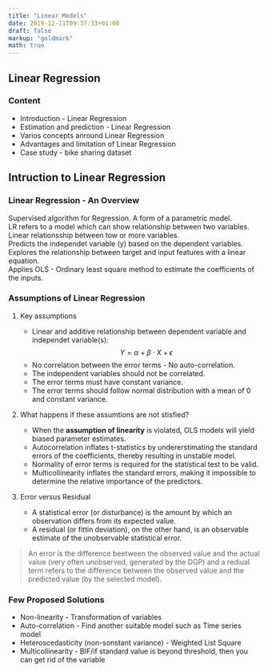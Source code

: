 ```yaml
---
title: "Linear Models"
date: 2019-12-11T09:37:33+01:00
draft: false
markup: "goldmark"
math: true
---
```


## Linear Regression

### Content

- Introduction - Linear Regression
- Estimation and prediction - Linear Regression
- Varios concepts anround Linear Regression
- Advantages and limitation of Linear Regression
- Case study - bike sharing dataset

## Intruction to Linear Regression

### Linear Regression - An Overview

Supervised algorithm for Regression. A form of a parametric model.\
LR refers to a model which can show relationship between two variables.\
Linear relationsship between tow or more variables.\
Predicts the independet variable (y) based on the dependent variables.\
Explores the relationship between target and input features with a linear equation.\
Applies OLS - Ordinary least square method to estimate the coefficients of the inputs.

### Assumptions of Linear Regression

1. Key assumptions
    - Linear and additive relationship between dependent variable and independet variable(s):\
$$
Y = \alpha + \beta \cdot X + \epsilon
$$
    - No correlation between the error terms - No auto-correlation.
    - The independent variables should not be correlated.
    - The error terms must have constant variance.
    - The error terms should follow normal distribution with a mean of 0 and constant variance.

2. What happens if these assumtions are not stisfied?
    - When the **assumption of linearity** is violated, OLS models will yield biased parameter estimates.
    - Autocorrelation inflates t-statistics by undererstimating the standard errors of the coefficients, thereby resulting in unstable model.
    - Normality of error terms is required for the statistical test to be valid.
    - Multicollinearity inflates the standard errors, making it impossible to determine the relative importance of the predictors.
3. Error versus Residual
    - A statistical error (or disturbance) is the amount by which an observation differs from its expected value.
    - A residual (or fittin deviation), on the other hand, is an observable estimate of the unobservable statistical error.

> An error is the difference beetween the observed value and the actual value (very often unobserved, generated by the DGP) and a rediual term refers to the difference between the observed value and the predicted value (by the selected model).
>     

### Few Proposed Solutions

- Non-linearity - Transformation of variables
- Auto-correlation - Find another suitable model such as Time series model
- Heteroscedasticity (non-sonstant variance) - Weighted List Square
- Multicollinearity - BIF/if standard value is beyond threshold, then you can get rid of the variable
